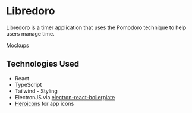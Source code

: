 # Libredoro
Libredoro is a timer application that uses the Pomodoro technique to help users manage time.

[Mockups](https://www.figma.com/design/gq7OehmvajQGZR6nF8nK80/Libredoro?node-id=0-1&t=hu5fHwKKGiELs0hv-1)

## Technologies Used
- React
- TypeScript
- Tailwind - Styling
- ElectronJS via [electron-react-boilerplate](electron-react-boilerplate.js.org)
- [Heroicons](https://heroicons.com/) for app icons
